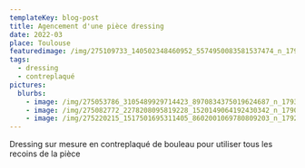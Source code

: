 ```yaml
---
templateKey: blog-post
title: Agencement d'une pièce dressing
date: 2022-03
place: Toulouse
featuredimage: /img/275109733_140502348460952_5574950083581537474_n_17923923743076014.webp
tags:
  - dressing
  - contreplaqué
pictures:
  blurbs:
    - image: /img/275053786_3105489929714423_8970834375019624687_n_17934848575988147.webp
    - image: /img/275082772_2278208095819228_1520149064192430342_n_17902649810405023.webp
    - image: /img/275220215_1517501695311405_8602001069780809203_n_17928459512112987.webp
---
```

Dressing sur mesure en contreplaqué de bouleau pour utiliser tous les recoins de la pièce
